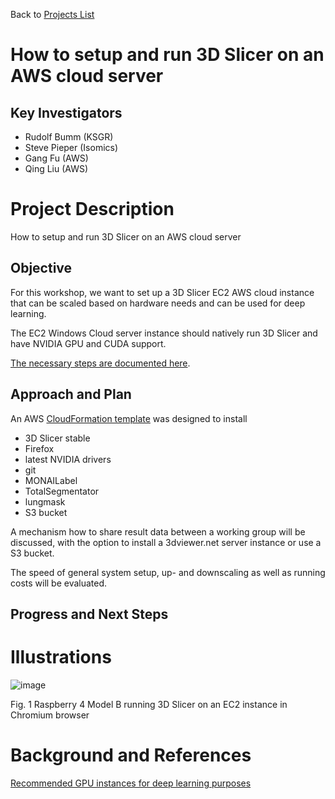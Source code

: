 Back to [Projects List](../../README.md#ProjectsList)

# How to setup and run 3D Slicer on an AWS cloud server

## Key Investigators

*   Rudolf Bumm (KSGR)
*   Steve Pieper (Isomics)
*   Gang Fu (AWS)
*   Qing Liu (AWS)

# Project Description

How to setup and run 3D Slicer on an AWS cloud server

## Objective

For this workshop, we want to set up a 3D Slicer EC2 AWS cloud instance that can be scaled based on hardware needs and can be used for deep learning. 

The EC2 Windows Cloud server instance should natively run 3D Slicer and have NVIDIA GPU and CUDA support. 

[The necessary steps are documented here](./HowToSetupAWSEC2Server.md).

## Approach and Plan

An AWS [CloudFormation template](https://projectweek.na-mic.org/PW38_2023_GranCanaria/Projects/SlicerCloud/WindowsServer2019-NICE-DCV.yaml) was designed to install 

*   3D Slicer stable
*   Firefox
*   latest NVIDIA drivers
*   git
*   MONAILabel
*   TotalSegmentator
*   lungmask 
*   S3 bucket

A mechanism how to share result data between a working group will be discussed, with the option to install a 3dviewer.net server instance or use a S3 bucket.

The speed of general system setup, up- and downscaling as well as running costs will be evaluated.

## Progress and Next Steps

# Illustrations

![image](https://user-images.githubusercontent.com/18140094/211152360-f6e0d66b-aa84-4109-86d5-eedf404fd528.png)

Fig. 1 Raspberry 4 Model B running 3D Slicer on an EC2 instance in Chromium browser

# Background and References

[Recommended GPU instances for deep learning purposes](https://docs.aws.amazon.com/dlami/latest/devguide/gpu.html)
